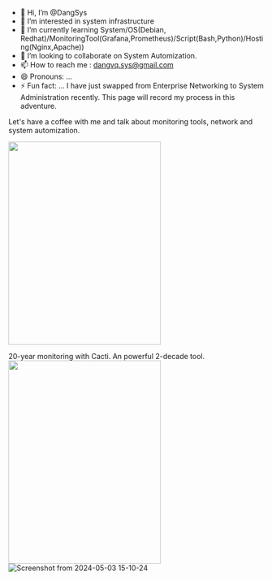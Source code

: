 - 👋 Hi, I’m @DangSys
- 👀 I’m interested in system infrastructure
- 🌱 I’m currently learning System/OS(Debian, Redhat)/MonitoringTool(Grafana,Prometheus)/Script(Bash,Python)/Hosting(Nginx,Apache))
- 💞️ I’m looking to collaborate on System Automization.
- 📫 How to reach me : dangvq.sys@gmail.com
- 😄 Pronouns: ...
- ⚡ Fun fact: ... I have just swapped from Enterprise Networking to System Administration recently. This page will record my process in this adventure.

Let's have a coffee with me and talk about monitoring tools, network and system automization.

<img src="https://github.com/DangSys/DangSys/assets/168504365/0c478859-e5e7-4330-90ab-d95178d07207" width=300, height=400>

20-year monitoring with Cacti. An powerful 2-decade tool.
<img src="https://github.com/DangSys/DangSys/assets/168504365/49de9b14-658d-4c47-bab6-543f3dbbaf6a" width=300, height=400>
![Screenshot from 2024-05-03 15-10-24](https://github.com/DangSys/DangSys/assets/168504365/49de9b14-658d-4c47-bab6-543f3dbbaf6a)

<!---
DangSys/DangSys is a ✨ special ✨ repository because its `README.md` (this file) appears on your GitHub profile.
You can click the Preview link to take a look at your changes.
--->
